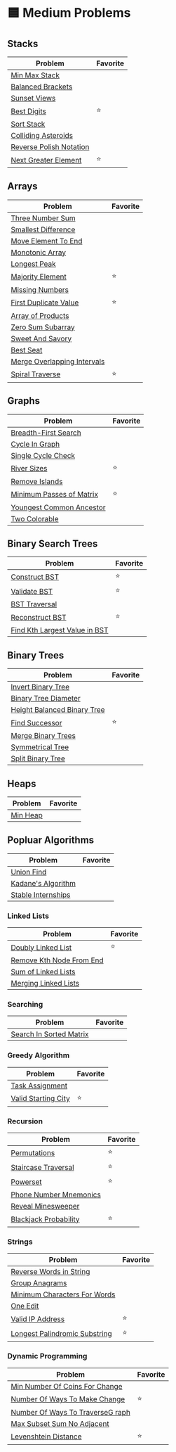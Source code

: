 # 🟦 Medium Problems

## Stacks

| Problem                                               | Favorite |
| ----------------------------------------------------- | -------- |
| [Min Max Stack](./minMaxStack.py)                     |          |
| [Balanced Brackets](./balancedBrackets.py)            |          |
| [Sunset Views](./sunsetViews.py)                      |          |
| [Best Digits](./bestDigits.py)                        | :star:   |
| [Sort Stack](./sortStack.py)                          |          |
| [Colliding Asteroids](./collidingAsteroids.py)        |          |
| [Reverse Polish Notation](./reversePolishNotation.py) |          |
| [Next Greater Element](./nextGreaterElement.py)       | :star:   |

## Arrays

| Problem                                                       | Favorite |
| ------------------------------------------------------------- | -------- |
| [Three Number Sum](./threeNumberSum.py)                       |          |
| [Smallest Difference](./smallestDifference.py)                |          |
| [Move Element To End](./moveElementToEnd.py)                  |          |
| [Monotonic Array](./isMonotonic.py)                           |          |
| [Longest Peak](./longestPeak.py)                              |          |
| [Majority Element](./majorityElement.py)                      | :star:   |
| [Missing Numbers](./missingNumbers.py)                        |          |
| [First Duplicate Value](./firstDuplicateValue.py)             | :star:   |
| [Array of Products](./arrayOfProducts.py)                     |          |
| [Zero Sum Subarray](./zeroSumSubarray.py)                     |          |
| [Sweet And Savory](./sweetAndSavory.py)                       |          |
| [Best Seat](./bestSeat.py)                                    |          |
| [Merge Overlapping Intervals](./mergeOverlappingIntervals.py) |          |
| [Spiral Traverse](./spiralTraverse.py)                        | :star:   |

## Graphs

| Problem                                                    | Favorite |
| ---------------------------------------------------------- | -------- |
| [Breadth-First Search](./breadthFirstSearch.py)            |          |
| [Cycle In Graph](./cycleInGraph.py)                        |          |
| [Single Cycle Check](./singleCycleCheck.py)                |          |
| [River Sizes](./riverSizes.py)                             | :star:   |
| [Remove Islands](./removeIslands.py)                       |          |
| [Minimum Passes of Matrix](./minimumPassesOfMatrix.py)     | :star:   |
| [Youngest Common Ancestor](./getYoungestCommonAncestor.py) |          |
| [Two Colorable](./twoColorable.py)                         |          |

## Binary Search Trees

| Problem                                                        | Favorite |
| -------------------------------------------------------------- | -------- |
| [Construct BST](./constructBST.py)                             | :star:   |
| [Validate BST](./validateBst.py)                               | :star:   |
| [BST Traversal](./bstTraversal.py)                             |          |
| [Reconstruct BST](./reconstructBst.py)                         | :star:   |
| [Find Kth Largest Value in BST](./findKthLargestValueInBst.py) |          |

## Binary Trees

| Problem                                                      | Favorite |
| ------------------------------------------------------------ | -------- |
| [Invert Binary Tree](./invertBinaryTree.py)                  |          |
| [Binary Tree Diameter](./binaryTreeDiameter.py)              |          |
| [Height Balanced Binary Tree](./heightBalancedBinaryTree.py) |          |
| [Find Successor](./findSuccessor.py)                         | :star:   |
| [Merge Binary Trees](./mergeBinaryTrees.py)                  |          |
| [Symmetrical Tree](./symmetricalTree.py)                     |          |
| [Split Binary Tree](./splitBinaryTree.py)                    |          |

## Heaps

| Problem                  | Favorite |
| ------------------------ | -------- |
| [Min Heap](./minHeap.py) |          |

## Popluar Algorithms

| Problem                                      | Favorite |
| -------------------------------------------- | -------- |
| [Union Find](./unionFind.py)                 |          |
| [Kadane's Algorithm](./kadanesAlgorithm.py)  |          |
| [Stable Internships](./stableInternships.py) |          |

### Linked Lists

| Problem                                               | Favorite |
| ----------------------------------------------------- | -------- |
| [Doubly Linked List](./doublyLinkedList.py)           | :star:   |
| [Remove Kth Node From End](./removeKthNodeFromEnd.py) |          |
| [Sum of Linked Lists](./sumOfLinkedLists.py)          |          |
| [Merging Linked Lists](./mergingLinkedLists.py)       |          |

### Searching

| Problem                                            | Favorite |
| -------------------------------------------------- | -------- |
| [Search In Sorted Matrix](searchInSortedMatrix.py) |          |

### Greedy Algorithm

| Problem                                       | Favorite |
| --------------------------------------------- | -------- |
| [Task Assignment](./taskAssignment.py)        |          |
| [Valid Starting City](./validStartingCity.py) | :star:   |

### Recursion

| Problem                                             | Favorite |
| --------------------------------------------------- | -------- |
| [Permutations](./permutations.py)                   | :star:   |
| [Staircase Traversal](./staircaseTraversal.py)      | :star:   |
| [Powerset](./powerset.py)                           | :star:   |
| [Phone Number Mnemonics](./phoneNumberMnemonics.py) |          |
| [Reveal Minesweeper](./revealMinesweeper.py)        |          |
| [Blackjack Probability](./blackjackProbability.py)  | :star:   |

### Strings

| Problem                                                           | Favorite |
| ----------------------------------------------------------------- | -------- |
| [Reverse Words in String](./reverseWordsInString.py)              |          |
| [Group Anagrams](./groupAnagrams.py)                              |          |
| [Minimum Characters For Words](./minimumCharactersForWords.py)    |          |
| [One Edit](./oneEdit.py)                                          |          |
| [Valid IP Address](./validIPAddresses.py)                         | :star:   |
| [Longest Palindromic Substring](./longestPalindromicSubstring.py) | :star:   |

### Dynamic Programming

| Problem                                                              | Favorite |
| -------------------------------------------------------------------- | -------- |
| [Min Number Of Coins For Change](./minNumberOfCoinsForChange.py)     |          |
| [Number Of Ways To Make Change](./numberOfWaysToMakeChange.py)       | :star:   |
| [Number Of Ways To TraverseG raph](./numberOfWaysToTraverseGraph.py) |          |
| [Max Subset Sum No Adjacent](./maxSubsetSumNoAdjacent.py)            |          |
| [Levenshtein Distance](./levenshteinDistance.py)                     | :star:   |
